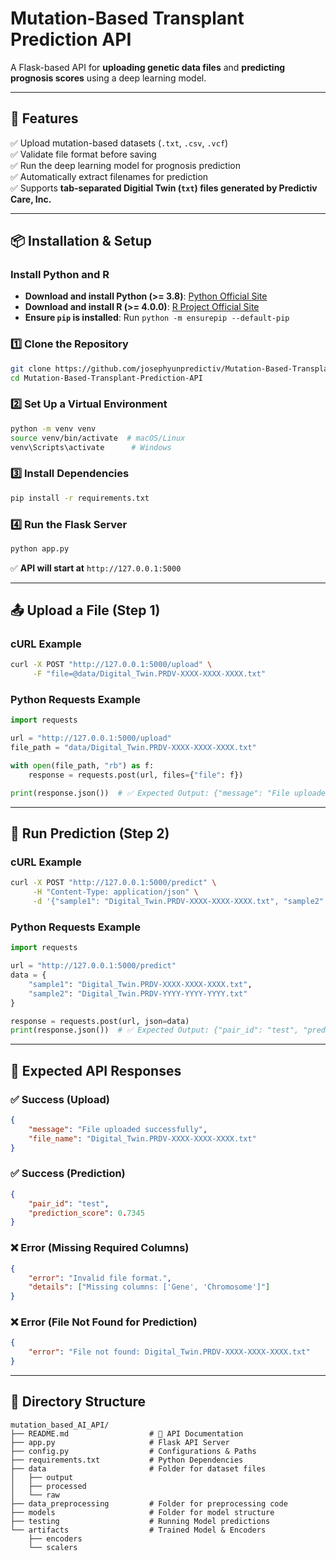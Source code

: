 # Mutation-Based Transplant Prediction API

A Flask-based API for **uploading genetic data files** and **predicting prognosis scores** using a deep learning model.

---

## 🚀 Features
✅ Upload mutation-based datasets (`.txt`, `.csv`, `.vcf`)  
✅ Validate file format before saving  
✅ Run the deep learning model for prognosis prediction  
✅ Automatically extract filenames for prediction  
✅ Supports **tab-separated Digitial Twin (`txt`) files generated by Predictiv Care, Inc.**  

---

## 📦 Installation & Setup

### Install Python and R
- **Download and install Python (>= 3.8)**: [Python Official Site](https://www.python.org/downloads/)
- **Download and install R (>= 4.0.0)**: [R Project Official Site](https://cran.r-project.org/)
- **Ensure `pip` is installed**: Run `python -m ensurepip --default-pip`

### **1️⃣ Clone the Repository**
```sh
git clone https://github.com/josephyunpredictiv/Mutation-Based-Transplant-Prediction-API.git
cd Mutation-Based-Transplant-Prediction-API
```

### **2️⃣ Set Up a Virtual Environment**
```sh
python -m venv venv
source venv/bin/activate  # macOS/Linux
venv\Scripts\activate      # Windows
```

### **3️⃣ Install Dependencies**
```sh
pip install -r requirements.txt
```

### **4️⃣ Run the Flask Server**
```sh
python app.py
```
✅ **API will start at** `http://127.0.0.1:5000`

---

## 📤 Upload a File (Step 1)
### **cURL Example**
```sh
curl -X POST "http://127.0.0.1:5000/upload" \
     -F "file=@data/Digital_Twin.PRDV-XXXX-XXXX-XXXX.txt"
```

### **Python Requests Example**
```python
import requests

url = "http://127.0.0.1:5000/upload"
file_path = "data/Digital_Twin.PRDV-XXXX-XXXX-XXXX.txt"

with open(file_path, "rb") as f:
    response = requests.post(url, files={"file": f})

print(response.json())  # ✅ Expected Output: {"message": "File uploaded successfully", "file_name": "..."}
```

---

## 🎯 Run Prediction (Step 2)
### **cURL Example**
```sh
curl -X POST "http://127.0.0.1:5000/predict" \
     -H "Content-Type: application/json" \
     -d '{"sample1": "Digital_Twin.PRDV-XXXX-XXXX-XXXX.txt", "sample2": "Digital_Twin.PRDV-YYYY-YYYY-YYYY.txt"}'
```

### **Python Requests Example**
```python
import requests

url = "http://127.0.0.1:5000/predict"
data = {
    "sample1": "Digital_Twin.PRDV-XXXX-XXXX-XXXX.txt",
    "sample2": "Digital_Twin.PRDV-YYYY-YYYY-YYYY.txt"
}

response = requests.post(url, json=data)
print(response.json())  # ✅ Expected Output: {"pair_id": "test", "prediction_score": 0.7345}
```

---

## 📝 Expected API Responses

### **✅ Success (Upload)**
```json
{
    "message": "File uploaded successfully",
    "file_name": "Digital_Twin.PRDV-XXXX-XXXX-XXXX.txt"
}
```

### **✅ Success (Prediction)**
```json
{
    "pair_id": "test",
    "prediction_score": 0.7345
}
```

### **❌ Error (Missing Required Columns)**
```json
{
    "error": "Invalid file format.",
    "details": ["Missing columns: ['Gene', 'Chromosome']"]
}
```

### **❌ Error (File Not Found for Prediction)**
```json
{
    "error": "File not found: Digital_Twin.PRDV-XXXX-XXXX-XXXX.txt"
}
```

---

## 📌 Directory Structure
```
mutation_based_AI_API/
├── README.md                  # 🌟 API Documentation
├── app.py                     # Flask API Server
├── config.py                  # Configurations & Paths
├── requirements.txt           # Python Dependencies
├── data                       # Folder for dataset files
│   ├── output
│   ├── processed
│   └── raw
├── data_preprocessing         # Folder for preprocessing code
├── models                     # Folder for model structure
├── testing                    # Running Model predictions
└── artifacts                  # Trained Model & Encoders
    ├── encoders
    └── scalers
```
